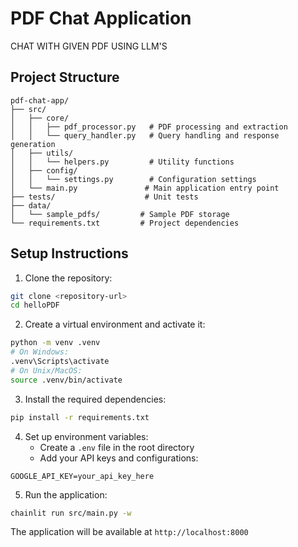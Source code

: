 # PDF Chat Application

CHAT WITH GIVEN PDF USING LLM'S

## Project Structure
```
pdf-chat-app/
├── src/
│   ├── core/
│   │   ├── pdf_processor.py   # PDF processing and extraction
│   │   └── query_handler.py   # Query handling and response generation
│   ├── utils/
│   │   └── helpers.py         # Utility functions
│   ├── config/
│   │   └── settings.py        # Configuration settings
│   └── main.py               # Main application entry point
├── tests/                    # Unit tests
├── data/
│   └── sample_pdfs/         # Sample PDF storage
└── requirements.txt         # Project dependencies
```

## Setup Instructions

1. Clone the repository:
```bash
git clone <repository-url>
cd helloPDF
```

2. Create a virtual environment and activate it:
```bash
python -m venv .venv
# On Windows:
.venv\Scripts\activate
# On Unix/MacOS:
source .venv/bin/activate
```

3. Install the required dependencies:
```bash
pip install -r requirements.txt
```

4. Set up environment variables:
   - Create a `.env` file in the root directory
   - Add your API keys and configurations:
```env
GOOGLE_API_KEY=your_api_key_here
```

5. Run the application:
```bash
chainlit run src/main.py -w
```

The application will be available at `http://localhost:8000`